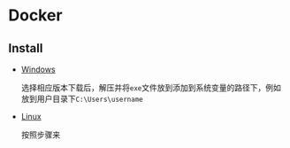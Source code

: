 # Docker

## Install

* [Windows](https://download.docker.com/win/)

  选择相应版本下载后，解压并将`exe`文件放到添加到系统变量的路径下，例如放到用户目录下`C:\Users\username`

* [Linux](https://docs.docker.com/install/)

  按照步骤来